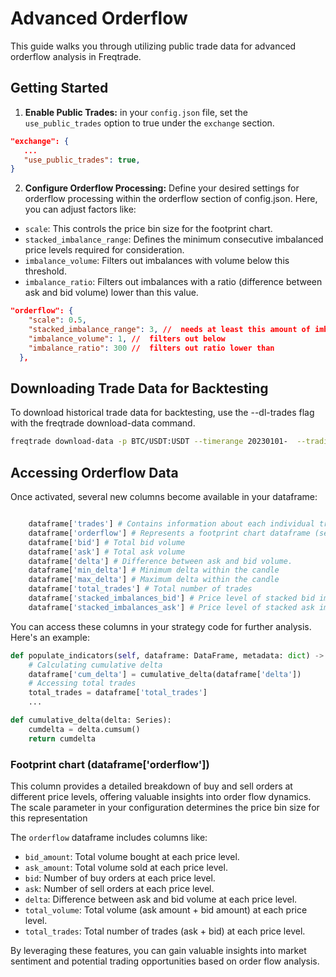 # Advanced Orderflow

This guide walks you through utilizing public trade data for advanced orderflow analysis in Freqtrade.


## Getting Started

1. **Enable Public Trades:** in your `config.json` file, set the `use_public_trades` option to true under the `exchange` section.
```json
"exchange": {
   ...
   "use_public_trades": true,
}
```
2. **Configure Orderflow Processing:** Define your desired settings for orderflow processing within the orderflow section of config.json. Here, you can adjust factors like:

- `scale`: This controls the price bin size for the footprint chart.
- `stacked_imbalance_range`: Defines the minimum consecutive imbalanced price levels required for consideration.
- `imbalance_volume`: Filters out imbalances with volume below this threshold.
- `imbalance_ratio`: Filters out imbalances with a ratio (difference between ask and bid volume) lower than this value.

```json
"orderflow": {
    "scale": 0.5, 
    "stacked_imbalance_range": 3, //  needs at least this amount of imbalance next to each other
    "imbalance_volume": 1, //  filters out below
    "imbalance_ratio": 300 //  filters out ratio lower than
  },
```

## Downloading Trade Data for Backtesting

To download historical trade data for backtesting, use the --dl-trades flag with the freqtrade download-data command.

```bash
freqtrade download-data -p BTC/USDT:USDT --timerange 20230101-  --trading-mode futures  --timeframes 5m --dl-trades
```


## Accessing Orderflow Data

Once activated, several new columns become available in your dataframe:
``` python

    dataframe['trades'] # Contains information about each individual trade.
    dataframe['orderflow'] # Represents a footprint chart dataframe (see below)
    dataframe['bid'] # Total bid volume 
    dataframe['ask'] # Total ask volume
    dataframe['delta'] # Difference between ask and bid volume.
    dataframe['min_delta'] # Minimum delta within the candle
    dataframe['max_delta'] # Maximum delta within the candle
    dataframe['total_trades'] # Total number of trades
    dataframe['stacked_imbalances_bid'] # Price level of stacked bid imbalance 
    dataframe['stacked_imbalances_ask'] # Price level of stacked ask imbalance  
```

You can access these columns in your strategy code for further analysis. Here's an example:
``` python
def populate_indicators(self, dataframe: DataFrame, metadata: dict) -> DataFrame:
    # Calculating cumulative delta
    dataframe['cum_delta'] = cumulative_delta(dataframe['delta'])
    # Accessing total trades
    total_trades = dataframe['total_trades']
    ...

def cumulative_delta(delta: Series):
    cumdelta = delta.cumsum()
    return cumdelta

```
### Footprint chart (dataframe['orderflow'])

This column provides a detailed breakdown of buy and sell orders at different price levels, offering valuable insights into order flow dynamics. The scale parameter in your configuration determines the price bin size for this representation

The `orderflow` dataframe includes columns like:

- `bid_amount`: Total volume bought at each price level.
- `ask_amount`: Total volume sold at each price level.
- `bid`: Number of buy orders at each price level.
- `ask`: Number of sell orders at each price level.
- `delta`: Difference between ask and bid volume at each price level.
- `total_volume`: Total volume (ask amount + bid amount) at each price level.
- `total_trades`: Total number of trades (ask + bid) at each price level.


By leveraging these features, you can gain valuable insights into market sentiment and potential trading opportunities based on order flow analysis.
